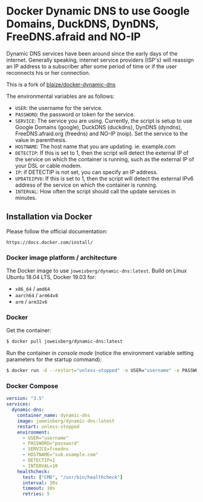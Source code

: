 # Docker Dynamic DNS to use Google Domains, DuckDNS, DynDNS, FreeDNS.afraid and NO-IP

Dynamic DNS services have been around since the early days of the internet. Generally speaking, internet service providers (ISP's) will reassign an IP address to a subscriber after some period of time or if the user reconnects his or her connection.

This is a fork of [blaize/docker-dynamic-dns](https://hub.docker.com/r/blaize/docker-dynamic-dns/)

The environmental variables are as follows:
* `USER`: the username for the service.
* `PASSWORD`: the password or token for the service.
* `SERVICE`: The service you are using. Currently, the script is setup to use Google Domains (google), DuckDNS (duckdns), DynDNS (dyndns), FreeDNS.afraid.org (freedns) and NO-IP (noip). Set the service to the value in parenthesis.
* `HOSTNAME`: The host name that you are updating. ie. example.com
* `DETECTIP`: If this is set to 1, then the script will detect the external IP of the service on which the container is running, such as the external IP of your DSL or cable modem.
* `IP`: if DETECTIP is not set, you can specify an IP address.
* `UPDATEIPV6`: If this is set to 1, then the script will detect the external IPv6 address of the service on which the container is running.
* `INTERVAL`: How often the script should call the update services in minutes.

## Installation via Docker

Please follow the official documentation:

    https://docs.docker.com/install/

### Docker image platform / architecture

The Docker image to use `joweisberg/dynamic-dns:latest`.
Build on Linux Ubuntu 18.04 LTS, Docker 19.03 for:
- `x86_64` / `amd64`
- `aarch64` / `arm64v8`
- `arm` / `arm32v6`

### Docker

Get the container:
```bash
$ docker pull joweisberg/dynamic-dns:latest
```

Run the container in *console mode* (notice the environment variable setting parameters for the startup command):
```bash
$ docker run -d --restart="unless-stopped" -e USER="username" -e PASSWORD="password" -e SERVICE="freedns" -e HOSTNAME="sub.example.com" -e DETECTIP=1 -e INTERVAL=10 joweisberg/dynamic-dns:latest
```

### Docker Compose

```yml
version: "3.5"
services:
  dynamic-dns:
    container_name: dynamic-dns
    image: joweisberg/dynamic-dns:latest
    restart: unless-stopped
    environment:
      - USER="username"
      - PASSWORD="password"
      - SERVICE=freedns
      - HOSTNAME="sub.example.com"
      - DETECTIP=1
      - INTERVAL=10
    healthcheck:
      test: ["CMD", "/usr/bin/healthcheck"]
      interval: 30s
      timeout: 10s
      retries: 5
```

